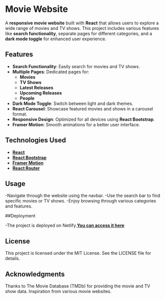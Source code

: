 # Movie Website

A **responsive movie website** built with **React** that allows users to explore a wide range of movies and TV shows. This project includes various features like **search functionality**, separate pages for different categories, and a **dark mode toggle** for enhanced user experience.

## Features

- **Search Functionality**: Easily search for movies and TV shows.
- **Multiple Pages**: Dedicated pages for:
  - **Movies**
  - **TV Shows**
  - **Latest Releases**
  - **Upcoming Releases**
  - **People**
- **Dark Mode Toggle**: Switch between light and dark themes.
- **React Carousel**: Showcase featured movies and shows in a carousel format.
- **Responsive Design**: Optimized for all devices using **React Bootstrap**.
- **Framer Motion**: Smooth animations for a better user interface.

## Technologies Used

- [**React**](https://reactjs.org/)
- [**React Bootstrap**](https://react-bootstrap.github.io/)
- [**Framer Motion**](https://www.framer.com/motion/)
- [**React Router**](https://reactrouter.com/)

## Usage

-Navigate through the website using the navbar.
-Use the search bar to find specific movies or TV shows.
-Enjoy browsing through various categories and features.

##Deployment

-The project is deployed on Netlify.[**You can access it here**](https://reactjs.org/)

## License

This project is licensed under the MIT License. See the LICENSE file for details.

## Acknowledgments

Thanks to The Movie Database (TMDb) for providing the movie and TV show data.
Inspiration from various movie websites.
